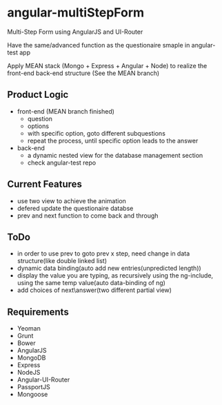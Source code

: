 angular-multiStepForm
=====================

Multi-Step Form using AngularJS and UI-Router

Have the same/advanced function as the questionaire smaple in angular-test app

Apply MEAN stack (Mongo + Express + Angular + Node) to realize the front-end back-end structure (See the MEAN branch)

## Product Logic
* front-end (MEAN branch finished)
    * question
    * options
    * with specific option, goto different subquestions
    * repeat the process, until specific option leads to the answer
* back-end
    * a dynamic nested view for the database management section
    * check angular-test repo

## Current Features
* use two view to achieve the animation
* defered update the questionaire databse
* prev and next function to come back and through

## ToDo
* in order to use prev to goto prev x step, need change in data structure(like double linked list)
* dynamic data binding(auto add new entries(unpredicted length))
* display the value you are typing, as recursively using the ng-include, using the same temp value(auto data-binding of ng)
* add choices of next\answer(two different partial view)

## Requirements
* Yeoman
* Grunt
* Bower
* AngularJS
* MongoDB
* Express
* NodeJS
* Angular-UI-Router
* PassportJS
* Mongoose

